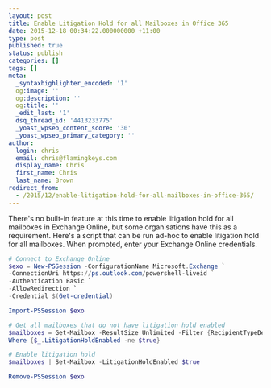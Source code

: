 ```yaml
---
layout: post
title: Enable Litigation Hold for all Mailboxes in Office 365
date: 2015-12-18 00:34:22.000000000 +11:00
type: post
published: true
status: publish
categories: []
tags: []
meta:
  _syntaxhighlighter_encoded: '1'
  og:image: ''
  og:description: ''
  og:title: ''
  _edit_last: '1'
  dsq_thread_id: '4413233775'
  _yoast_wpseo_content_score: '30'
  _yoast_wpseo_primary_category: ''
author:
  login: chris
  email: chris@flamingkeys.com
  display_name: Chris
  first_name: Chris
  last_name: Brown
redirect_from:
  - /2015/12/enable-litigation-hold-for-all-mailboxes-in-office-365/
---
```

There's no built-in feature at this time to enable litigation hold for all mailboxes in Exchange Online, but some organisations have this as a requirement. Here's a script that can be run ad-hoc to enable litigation hold for all mailboxes. When prompted, enter your Exchange Online credentials.

```powershell
# Connect to Exchange Online
$exo = New-PSSession -ConfigurationName Microsoft.Exchange `
-ConnectionUri https://ps.outlook.com/powershell-liveid `
-Authentication Basic `
-AllowRedirection `
-Credential $(Get-credential)

Import-PSSession $exo

# Get all mailboxes that do not have litigation hold enabled
$mailboxes = Get-Mailbox -ResultSize Unlimited -Filter {RecipientTypeDetails -eq "UserMailbox"} | 
Where {$_.LitigationHoldEnabled -ne $true}

# Enable litigation hold
$mailboxes | Set-Mailbox -LitigationHoldEnabled $true 

Remove-PSSession $exo 
```
